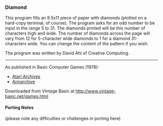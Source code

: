 ### Diamond

This program fills an 8.5x11 piece of paper with diamonds (plotted on a hard-copy terminal, of course). The program asks for an odd number to be input in the range 5 to 31. The diamonds printed will be this number of characters high and wide. The number of diamonds across the page will vary from 12 for 5-character wide diamonds to 1 for a diamond 31-characters wide. You can change the content of the pattern if you wish.

The program was written by David Ahl of Creative Computing.

---

As published in Basic Computer Games (1978):
- [Atari Archives](https://www.atariarchives.org/basicgames/showpage.php?page=56)
- [Annarchive](https://annarchive.com/files/Basic_Computer_Games_Microcomputer_Edition.pdf#page=71)

Downloaded from Vintage Basic at
http://www.vintage-basic.net/games.html

#### Porting Notes

(please note any difficulties or challenges in porting here)
